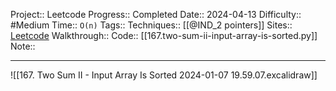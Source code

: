 Project:: Leetcode
Progress:: Completed
Date:: 2024-04-13
Difficulty:: #Medium
Time:: `O(n)`
Tags:: 
Techniques:: [[@IND_2 pointers]]
Sites:: [Leetcode](https://leetcode.com/problems/two-sum-ii-input-array-is-sorted/submissions/)
Walkthrough:: 
Code:: [[167.two-sum-ii-input-array-is-sorted.py]]
Note:: 

---

![[167. Two Sum II - Input Array Is Sorted 2024-01-07 19.59.07.excalidraw]]


